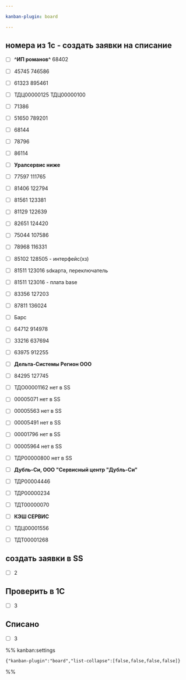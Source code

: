 ```yaml
---

kanban-plugin: board

---
```


## номера из 1с - создать заявки на списание

- [ ] **^ИП романов^** 68402
- [ ] 45745 746586
- [ ] 61323 895461
- [ ] ТДЦ00000125 ТДЦ00000100
- [ ] 71386
- [ ] 51650 789201
- [ ] 68144
- [ ] 78796
- [ ] 86114
- [ ] **Уралсервис ниже**
- [ ] 77597 111765
- [ ] 81406 122794
- [ ] 81561 123381
- [ ] 81129 122639
- [ ] 82651 124420
- [ ] 75044 107586
- [ ] 78968 116331
- [ ] 85102 128505 - интерфейс(хз)
- [ ] 81511 123016 sdкарта, переключатель
- [ ] 81511 123016 - плата base
- [ ] 83356 127203
- [ ] 87811 136024
- [ ] Барс
- [ ] 64712 914978
- [ ] 33216 637694
- [ ] 63975 912255
- [ ] **Дельта-Системы Регион ООО**
- [ ] 84295 127745
- [ ] ТДО00001162 нет в SS
- [ ] 00005071 нет в SS
- [ ] 00005563 нет в SS
- [ ] 00005491 нет в SS
- [ ] 00001796 нет в SS
- [ ] 00005964 нет в SS
- [ ] ТДР00000800 нет в SS
- [ ] **Дубль-Си, ООО "Сервисный центр "Дубль-Си"**
- [ ] ТДР00004446
- [ ] ТДР00000234
- [ ] ТДТ00000070
- [ ] **КЭШ СЕРВИС**
- [ ] ТДЦ00001556
- [ ] ТДТ00001268


## создать заявки в SS

- [ ] 2


## Проверить в 1C

- [ ] 3


## Списано

- [ ] 3




%% kanban:settings
```
{"kanban-plugin":"board","list-collapse":[false,false,false,false]}
```
%%